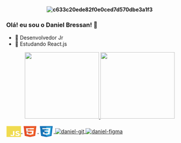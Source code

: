 <h4 align="center">

  ![c633c20ede82f0e0ced7d570dbe3a1f3](https://user-images.githubusercontent.com/70382532/138322189-2db8df52-9dcb-40a0-88a8-c365466bd33d.gif)
  
### Olá! eu sou o Daniel Bressan! 👋

- 🔭 Desenvolvedor Jr
- 🌱 Estudando React.js

<div align="center">
  <a href="https://github.com/danielbressan93">
  <img height="180em" width="200px" src="https://github-readme-stats.vercel.app/api?username=danielbressan93&show_icons=true&theme=dracula"/>
  <img height="180em" width="200px" src="https://github-readme-stats.vercel.app/api/top-langs/?username=danielbressan93&theme=dracula&layout=compact"/>
</div>
  
<div style="display: inline_block"><br>
  <img align="center" alt="daniel-Js" height="30" width="40" src="https://raw.githubusercontent.com/devicons/devicon/master/icons/javascript/javascript-plain.svg">
  <img align="center" alt="daniel-HTML" height="30" width="40" src="https://raw.githubusercontent.com/devicons/devicon/master/icons/html5/html5-original.svg">
  <img align="center" alt="daniel-CSS" height="30" width="40" src="https://raw.githubusercontent.com/devicons/devicon/master/icons/css3/css3-original.svg">
  <img align="center" alt="daniel-git" height="30" width="40" src="https://cdn.jsdelivr.net/gh/devicons/devicon/icons/git/git-original.svg" />
  <img align="center" alt="daniel-figma" height="30" width="40" src="https://cdn.jsdelivr.net/gh/devicons/devicon/icons/figma/figma-original.svg" />
</div>
